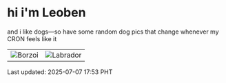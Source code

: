 # hi i'm Leoben

and i like dogs—so have some random dog pics that change whenever my CRON feels like it

|  |  |
|--------|----------|
| ![Borzoi](https://random-dog-vercel.vercel.app/api/random-borzoi?v=1751882020) | ![Labrador](https://random-dog-vercel.vercel.app/api/random-labrador?v=1751882020) |

Last updated: 2025-07-07 17:53 PHT
